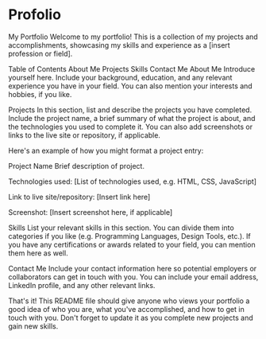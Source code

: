 # Profolio
My Portfolio
Welcome to my portfolio! This is a collection of my projects and accomplishments, showcasing my skills and experience as a [insert profession or field].

Table of Contents
About Me
Projects
Skills
Contact Me
About Me
Introduce yourself here. Include your background, education, and any relevant experience you have in your field. You can also mention your interests and hobbies, if you like.

Projects
In this section, list and describe the projects you have completed. Include the project name, a brief summary of what the project is about, and the technologies you used to complete it. You can also add screenshots or links to the live site or repository, if applicable.

Here's an example of how you might format a project entry:

Project Name
Brief description of project.

Technologies used: [List of technologies used, e.g. HTML, CSS, JavaScript]

Link to live site/repository: [Insert link here]

Screenshot: [Insert screenshot here, if applicable]

Skills
List your relevant skills in this section. You can divide them into categories if you like (e.g. Programming Languages, Design Tools, etc.). If you have any certifications or awards related to your field, you can mention them here as well.

Contact Me
Include your contact information here so potential employers or collaborators can get in touch with you. You can include your email address, LinkedIn profile, and any other relevant links.

That's it! This README file should give anyone who views your portfolio a good idea of who you are, what you've accomplished, and how to get in touch with you. Don't forget to update it as you complete new projects and gain new skills.
